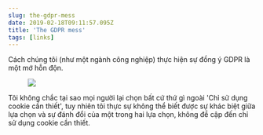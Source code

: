```yaml
---
slug: the-gdpr-mess
date: 2019-02-18T09:11:57.095Z
title: 'The GDPR mess'
tags: [links]
---
```

Cách chúng tôi (như một ngành công nghiệp) thực hiện sự đồng ý GDPR là một mớ hỗn độn.

<figure>
  <img src="/images/2019-02-18-the-gdpr-mess.jpeg">
</figure>

Tôi không chắc tại sao mọi người lại chọn bất cứ thứ gì ngoài &#39;Chỉ sử dụng cookie cần thiết&#39;, tuy nhiên tôi thực sự không thể biết được sự khác biệt giữa lựa chọn và sự đánh đổi của một trong hai lựa chọn, không đề cập đến chỉ sử dụng cookie cần thiết.
